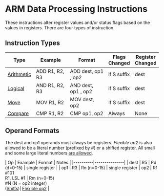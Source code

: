 ﻿# ARM Data Processing Instructions

These instructions alter register values and/or status flags based on the values in registers.
There are four types of instruction.

## Instruction Types



| Type | Example | Format | Flags <br> Changed | Register <br> Changed |
|------|--------|------------|-------------|----------------|
| [Arithmetic](list.html#arithmetic) | ADD R1, R2, R3 | ADD dest, op1 , op2 | if S suffix | dest |
| [Logical](list.html#logical) | AND R1, R2, R3 | AND dest, op1 , op2 | if S suffix | dest |
| [Move](list.html#move) | MOV R1, R2 | MOV dest, op2 | If S suffix | dest |
| [Compare](list.html#compare) | CMP R1, R2 | CMP op1, op2 | Always | None |


## Operand Formats

The dest and op1 operands must always be registers. _Flexible op2_ is also allowed to be a literal number (prefixed by #) or a shifted register. All small and some large literal numbers [are allowed](flexop2.html#numeric-literals).

| Op | Example | Format | Notes |
|----------|---------------|
| dest | R5 | Rd (d=0-15) | single register |
| op1 | R3 | Rn  (n=0-15) | single register
| op2 | R1 <br> #101 <br> R1, LSL #1 | Rm (n=0-15)<br> #N (N = op2 integer)<br> ([Shifts](flexop2.html))| [Flexible op2](flexop2.html) |  


